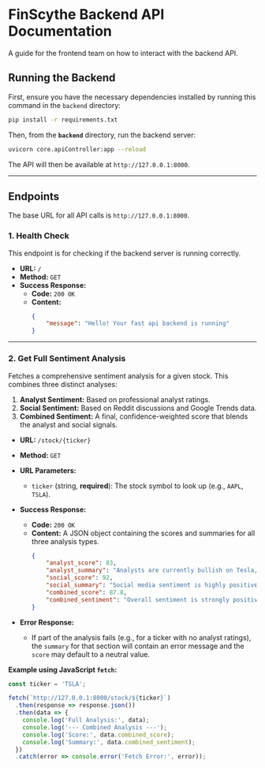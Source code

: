 # FinScythe Backend API Documentation

A guide for the frontend team on how to interact with the backend API.

## Running the Backend

First, ensure you have the necessary dependencies installed by running this command in the `backend` directory:
```bash
pip install -r requirements.txt
```
Then, from the **`backend`** directory, run the backend server:
```bash
uvicorn core.apiController:app --reload
```
The API will then be available at `http://127.0.0.1:8000`.

---

## Endpoints

The base URL for all API calls is `http://127.0.0.1:8000`.

### 1. Health Check

This endpoint is for checking if the backend server is running correctly.

-   **URL:** `/`
-   **Method:** `GET`
-   **Success Response:**
    -   **Code:** `200 OK`
    -   **Content:** 
        ```json
        {
            "message": "Hello! Your fast api backend is running"
        }
        ```

---

### 2. Get Full Sentiment Analysis

Fetches a comprehensive sentiment analysis for a given stock. This combines three distinct analyses:
1.  **Analyst Sentiment:** Based on professional analyst ratings.
2.  **Social Sentiment:** Based on Reddit discussions and Google Trends data.
3.  **Combined Sentiment:** A final, confidence-weighted score that blends the analyst and social signals.

-   **URL:** `/stock/{ticker}`
-   **Method:** `GET`
-   **URL Parameters:**
    -   `ticker` (string, **required**): The stock symbol to look up (e.g., `AAPL`, `TSLA`).

-   **Success Response:**
    -   **Code:** `200 OK`
    -   **Content:** A JSON object containing the scores and summaries for all three analysis types.
        ```json
        {
            "analyst_score": 83,
            "analyst_summary": "Analysts are currently bullish on Tesla, citing strong EV delivery growth and market leadership. The average price target suggests a potential upside of 15.20% from the current price.",
            "social_score": 92,
            "social_summary": "Social media sentiment is highly positive, driven by significant search interest on Google Trends and a large volume of positive discussion on Reddit regarding upcoming product announcements.",
            "combined_score": 87.8,
            "combined_sentiment": "Overall sentiment is strongly positive. This is primarily driven by high social media buzz and positive Reddit conversations, further supported by a solid 'Buy' consensus from market analysts, whose opinions are given moderate weight due to a significant number of reviews."
        }
        ```

-   **Error Response:**
    -   If part of the analysis fails (e.g., for a ticker with no analyst ratings), the `summary` for that section will contain an error message and the `score` may default to a neutral value.

**Example using JavaScript `fetch`:**
```javascript
const ticker = 'TSLA';

fetch(`http://127.0.0.1:8000/stock/${ticker}`)
  .then(response => response.json())
  .then(data => {
    console.log('Full Analysis:', data);
    console.log('--- Combined Analysis ---');
    console.log('Score:', data.combined_score);
    console.log('Summary:', data.combined_sentiment);
  })
  .catch(error => console.error('Fetch Error:', error));
```
